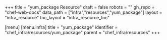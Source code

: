 +++
title = "yum_package Resource"
draft = false
robots = ""
gh_repo = "chef-web-docs"
data_path = ["infra","resources","yum_package"]
layout = "infra_resource"
toc_layout = "infra_resource_toc"

[menu]
  [menu.infra]
    title = "yum_package"
    identifier = "chef_infra/resources/yum_package"
    parent = "chef_infra/resources"
+++

<!-- The contents of this page are automatically generated from the yum_package.yaml file in the data directory. -->
<!-- To suggest a change, edit the https://github.com/chef/chef/blob/master/lib/chef/resource/yum_package.rb file
      and submit a pull request to the https://github.com/chef/chef repository. -->
